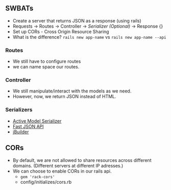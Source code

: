 ## SWBATs
* Create a server that returns JSON as a response (using rails)
* Requests -> Routes -> Controller -> *Serializer (Optional)* -> Response {}
* Set up CORs - Cross Origin Resource Sharing
* What is the difference? `rails new app-name` vs `rails new app-name --api`

### Routes
  * We still have to configure routes
  * we can name space our routes.

### Controller
  * We still manipulate/interact with the models as we need.
  * However, now, we return JSON instead of HTML.

### Serializers
  * [Active Model Serializer](https://github.com/rails-api/active_model_serializers)
  * [Fast JSON API](https://github.com/Netflix/fast_jsonapi)
  * [jBuilder](https://github.com/rails/jbuilder)

## CORs
  * By default, we are not allowed to share resources across different domains. (Different servers at different IP adresses.)
  * We can choose to enable CORs in our rails api.
    * `gem 'rack-cors'`
    * config/initializes/cors.rb